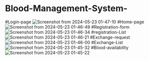 # Blood-Management-System-
#Login-page
![Screenshot from 2024-05-23 01-47-10](https://github.com/RidwanSupon/Blood-Management-System-/assets/98765790/09c5046b-176d-402c-b777-8016c587d4af)
#Home-page
![Screenshot from 2024-05-23 01-46-49](https://github.com/RidwanSupon/Blood-Management-System-/assets/98765790/4a96bd6d-21b4-4c9a-ac78-b1cd0c39dc63)
#Registration-form
![Screenshot from 2024-05-23 01-46-34](https://github.com/RidwanSupon/Blood-Management-System-/assets/98765790/d55aa5aa-7e4c-4160-b758-c5252c45e83f)
#registration-List
![Screenshot from 2024-05-23 01-46-21](https://github.com/RidwanSupon/Blood-Management-System-/assets/98765790/ebfc6117-64de-439f-b3d2-d29d65cafc9d)
#Exchange-request
![Screenshot from 2024-05-23 01-46-00](https://github.com/RidwanSupon/Blood-Management-System-/assets/98765790/a7558611-fbfb-46f8-86f2-14f6ae95e077)
#Exchange-List
![Screenshot from 2024-05-23 01-45-32](https://github.com/RidwanSupon/Blood-Management-System-/assets/98765790/a497e96a-dbee-426b-82c8-5f17d096f0f1)
#Blood-availability
![Screenshot from 2024-05-23 01-45-22](https://github.com/RidwanSupon/Blood-Management-System-/assets/98765790/3bd717ee-eaa8-496d-99de-139f465a0d43)
